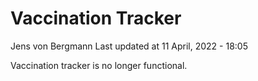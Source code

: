Vaccination Tracker
================
Jens von Bergmann
Last updated at 11 April, 2022 - 18:05

Vaccination tracker is no longer functional.
